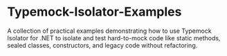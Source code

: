 # Typemock-Isolator-Examples
A collection of practical examples demonstrating how to use Typemock Isolator for .NET to isolate and test hard-to-mock code like static methods, sealed classes, constructors, and legacy code without refactoring.
